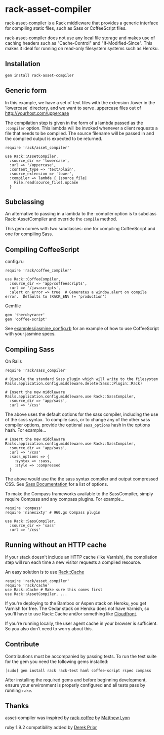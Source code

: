 # rack-asset-compiler

rack-asset-compiler is a Rack middleware that provides a generic interface for compiling static files, such as Sass or CoffeeScript files.

rack-asset-compiler does not use any local file storage and makes use of caching headers such as "Cache-Control" and "If-Modified-Since".  This makes it ideal for running on read-only filesystem systems such as Heroku.

## Installation

    gem install rack-asset-compiler

## Generic form

In this example, we have a set of text files with the extension .lower in the 'lowercase' directory, and
we want to serve .uppercase files out of http://yourhost.com/uppercase

The compilation step is given in the form of a lambda passed as the `:compiler` option.  This lambda will
be invoked whenever a client requests a file that needs to be compiled.  The source filename will be passed
in and the compiled output is expected to be returned.

    require 'rack/asset_compiler'

    use Rack::AssetCompiler,
      :source_dir => 'lowercase',
      :url => '/uppercase',
      :content_type => 'text/plain',
      :source_extension => 'lower',
      :compiler => lambda { |source_file|
        File.read(source_file).upcase
      }

## Subclassing
An alternative to passing in a lambda to the :compiler option is to subclass Rack::AssetCompiler and
override the `compile` method.

This gem comes with two subclasses: one for compiling CoffeeScript and one for compiling Sass.

## Compiling CoffeeScript

config.ru

    require 'rack/coffee_compiler'

    use Rack::CoffeeCompiler,
      :source_dir => 'app/coffeescripts',
      :url => '/javascripts',
      :alert_on_error => true  # Generates a window.alert on compile error.  Defaults to (RACK_ENV != 'production')

Gemfile

    gem 'therubyracer'
    gem 'coffee-script'

See [examples/jasmine_config.rb](https://github.com/jbaudanza/rack-asset-compiler/tree/master/examples/jasmine_config.rb) for an example of how to use CoffeeScript with your jasmine specs.

## Compiling Sass

On Rails

    require 'rack/sass_compiler'

    # Disable the standard Sass plugin which will write to the filesystem
    Rails.application.config.middleware.delete(Sass::Plugin::Rack)

    # Insert the new middleware
    Rails.application.config.middleware.use Rack::SassCompiler,
      :source_dir => 'app/sass',
      :url => '/css'

The above uses the default options for the sass compiler, including the
use of the scss syntax. To compile sass, or to change any of the other
sass compiler options, provide the optional `sass_options` hash in the
options hash. For example...

    # Insert the new middleware
    Rails.application.config.middleware.use Rack::SassCompiler,
      :source_dir => 'app/sass',
      :url => '/css'
      :sass_options => {
        :syntax => :sass,
        :style => :compressed
      }

The above would use the the sass syntax compiler and output compressed
CSS. See [Sass Documentation](http://sass-lang.com/docs/yardoc/file.SASS_REFERENCE.html#options)
for a list of options.

To make the Compass frameworks available to the SassCompiler, simply
require Compass and any compass plugins. For example...

    require 'compass'
    require 'ninesixty' # 960.gs Compass plugin 

    use Rack::SassCompiler,
      :source_dir => 'sass'
      :url => '/css'


## Running without an HTTP cache
If your stack doesn't include an HTTP cache (like Varnish), the compilation step will run each time a new visitor requests a compiled resource.

An easy solution is to use [Rack::Cache][rack-cache]

    require 'rack/asset_compiler'
    require 'rack/cache'
    use Rack::Cache # Make sure this comes first
    use Rack::AssetCompiler, ...

If you're deploying to the Bamboo or Aspen stack on Heroku, you get Varnish for free.  The Cedar stack on
Heroku does not have Varnish, so you'll have to use Rack::Cache and/or something like [Cloudfront](http://aws.amazon.com/cloudfront/).

If you're running locally, the user agent cache in your browser is sufficient.  So you also don't need to worry about this.

## Contribute

Contributions must be accompanied by passing tests. To run the test suite for
 the gem you need the following gems installed:

    [sudo] gem install rack rack-test haml coffee-script rspec compass

After installing the required gems and before beginning development,
ensure your environment is properly configured and all tests pass by
running `rake`.

## Thanks
asset-compiler was inspired by [rack-coffee] by [Matthew Lyon][mattly]

ruby 1.9.2 compatibility added by [Derek Prior][derekprior]

[rack-coffee]: https://github.com/mattly/rack-coffee
[mattly]: https://github.com/mattly
[derekprior]: https://github.com/derekprior
[rack-cache]: http://rtomayko.github.com/rack-cache/
